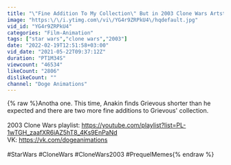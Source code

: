 ```yaml
---
title: "\"Fine Addition To My Collection\" But in 2003 Clone Wars Artstyle"
image: "https:\/\/i.ytimg.com\/vi\/YG4r9ZRPkU4\/hqdefault.jpg"
vid_id: "YG4r9ZRPkU4"
categories: "Film-Animation"
tags: ["star wars","clone wars","2003"]
date: "2022-02-19T12:51:58+03:00"
vid_date: "2021-05-22T09:37:12Z"
duration: "PT1M34S"
viewcount: "46534"
likeCount: "2806"
dislikeCount: ""
channel: "Doge Animations"
---
```

{% raw %}Anotha one. This time, Anakin finds Grievous shorter than he expected and there are two more fine additions to Grievous' collection.<br /><br />2003 Clone Wars playlist: <a rel="nofollow" target="blank" href="https://youtube.com/playlist?list=PL-1wTGH_zaafXR6iAZ5hT8_4Ks9EnPaNd">https://youtube.com/playlist?list=PL-1wTGH_zaafXR6iAZ5hT8_4Ks9EnPaNd</a><br />VK: <a rel="nofollow" target="blank" href="https://vk.com/dogeanimations">https://vk.com/dogeanimations</a><br /><br />#StarWars #CloneWars #CloneWars2003 #PrequelMemes{% endraw %}
